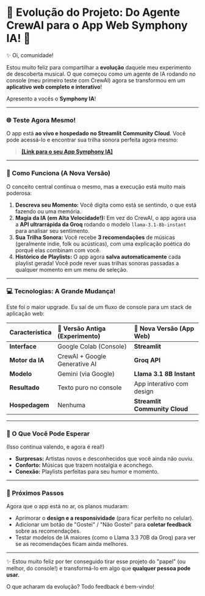 # 🎵 Evolução do Projeto: Do Agente CrewAI para o App Web Symphony IA! 🚀

✨ Oi, comunidade!

Estou muito feliz para compartilhar a **evolução** daquele meu experimento de descoberta musical. O que começou como um agente de IA rodando no console (meu primeiro teste com CrewAI) agora se transformou em um **aplicativo web completo e interativo**!

Apresento a vocês o **Symphony IA**!

---

### 🌐 Teste Agora Mesmo!

O app está **ao vivo e hospedado no Streamlit Community Cloud**. Você pode acessá-lo e encontrar sua trilha sonora perfeita agora mesmo:

> **[[Link para o seu App Symphony IA]](https://symphonyiaprojetoads-5dfiru6tjoubjst8kvsabn.streamlit.app/)** 

---

### 💖 Como Funciona (A Nova Versão)

O conceito central continua o mesmo, mas a execução está muito mais poderosa:

1.  **Descreva seu Momento:** Você digita como está se sentindo, o que está fazendo ou uma memória.
2.  **Magia da IA (em Alta Velocidade!):** Em vez do CrewAI, o app agora usa a **API ultrarrápida da Groq** rodando o modelo `llama-3.1-8b-instant` para analisar seu sentimento.
3.  **Sua Trilha Sonora:** Você recebe **3 recomendações** de músicas (geralmente indie, folk ou acústicas), com uma explicação poética do porquê elas combinam com você.
4.  **Histórico de Playlists:** O app agora **salva automaticamente** cada playlist gerada! Você pode rever suas trilhas sonoras passadas a qualquer momento em um menu de seleção.

---

### 💻 Tecnologias: A Grande Mudança!

Este foi o maior upgrade. Eu saí de um fluxo de console para um stack de aplicação web:

| Característica | 🧪 Versão Antiga (Experimento) | 🚀 Nova Versão (App Web) |
| :--- | :--- | :--- |
| **Interface** | Google Colab (Console) | **Streamlit** |
| **Motor da IA** | CrewAI + Google Generative AI | **Groq API** |
| **Modelo** | Gemini (via Google) | **Llama 3.1 8B Instant** |
| **Resultado** | Texto puro no console | App interativo com design |
| **Hospedagem** | Nenhuma | **Streamlit Community Cloud** |

---

### 🌟 O Que Você Pode Esperar

(Isso continua valendo, e agora é real!)
* **Surpresas:** Artistas novos e desconhecidos que você ainda não ouviu.
* **Conforto:** Músicas que trazem nostalgia e aconchego.
* **Conexão:** Playlists perfeitas para seu humor e momento.

---

### 🚀 Próximos Passos

Agora que o app está no ar, os planos mudaram:

* Aprimorar o **design e a responsividade** (para ficar perfeito no celular).
* Adicionar um botão de "Gostei" / "Não Gostei" para **coletar feedback** sobre as recomendações.
* Testar modelos de IA maiores (como o Llama 3.3 70B da Groq) para ver se as recomendações ficam ainda melhores.

---

✨ Estou muito feliz por ter conseguido tirar esse projeto do "papel" (ou melhor, do console!) e transformá-lo em algo que **qualquer pessoa pode usar.**

O que acharam da evolução? Todo feedback é bem-vindo!
